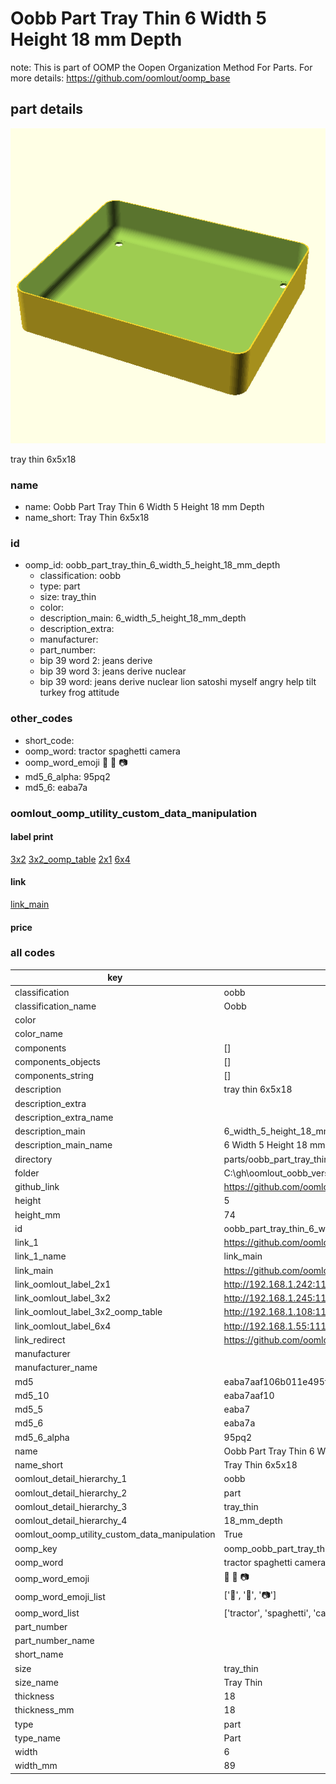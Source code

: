 # Oobb Part Tray Thin 6 Width 5 Height 18 mm Depth  

note: This is part of OOMP the Oopen Organization Method For Parts. For more details: https://github.com/oomlout/oomp_base

##  part details
  

[![](3dpr.png)](3dpr.png)

tray thin 6x5x18



### name
* name: Oobb Part Tray Thin 6 Width 5 Height 18 mm Depth
* name_short: Tray Thin 6x5x18 
### id
* oomp_id: oobb_part_tray_thin_6_width_5_height_18_mm_depth
  * classification: oobb
  * type: part
  * size: tray_thin
  * color: 
  * description_main: 6_width_5_height_18_mm_depth
  * description_extra: 
  * manufacturer: 
  * part_number: 
  * bip 39 word 2: jeans derive
  * bip 39 word 3: jeans derive nuclear
  * bip 39 word: jeans derive nuclear lion satoshi myself angry help tilt turkey frog attitude

### other_codes
* short_code: 
* oomp_word: tractor spaghetti camera
* oomp_word_emoji :tractor: :spaghetti: :camera:
* md5_6_alpha: 95pq2
* md5_6: eaba7a






### oomlout_oomp_utility_custom_data_manipulation
#### label print
[3x2](http://192.168.1.245:1112/?label=oomp%2095pq2)
[3x2_oomp_table](http://192.168.1.108:1112/?label=oomp%2095pq2)
[2x1](http://192.168.1.242:1112/?label=oomp%2095pq2)
[6x4](http://192.168.1.55:1112/?label=oomp%2095pq2)    

#### link

[link_main](https://github.com/oomlout/oomlout_oobb_version_4_generated_parts/tree/main/navigation_oomp/oobb/part/tray_thin/6_width_5_height_18_mm_depth/part)                              

#### price







### all codes 
| key | value |  
| --- | --- |  
| classification | oobb |  
| classification_name | Oobb |  
| color |  |  
| color_name |  |  
| components | [] |  
| components_objects | [] |  
| components_string | [] |  
| description | tray thin 6x5x18 |  
| description_extra |  |  
| description_extra_name |  |  
| description_main | 6_width_5_height_18_mm_depth |  
| description_main_name | 6 Width 5 Height 18 mm Depth |  
| directory | parts/oobb_part_tray_thin_6_width_5_height_18_mm_depth |  
| folder | C:\gh\oomlout_oobb_version_4_generated_parts\parts\oobb_part_tray_thin_6_width_5_height_18_mm_depth |  
| github_link | https://github.com/oomlout/oomlout_oomp_part_src/tree/main/parts/oobb_part_tray_thin_6_width_5_height_18_mm_depth |  
| height | 5 |  
| height_mm | 74 |  
| id | oobb_part_tray_thin_6_width_5_height_18_mm_depth |  
| link_1 | https://github.com/oomlout/oomlout_oobb_version_4_generated_parts/tree/main/navigation_oomp/oobb/part/tray_thin/6_width_5_height_18_mm_depth/part |  
| link_1_name | link_main |  
| link_main | https://github.com/oomlout/oomlout_oobb_version_4_generated_parts/tree/main/navigation_oomp/oobb/part/tray_thin/6_width_5_height_18_mm_depth/part |  
| link_oomlout_label_2x1 | http://192.168.1.242:1112/?label=oomp%2095pq2 |  
| link_oomlout_label_3x2 | http://192.168.1.245:1112/?label=oomp%2095pq2 |  
| link_oomlout_label_3x2_oomp_table | http://192.168.1.108:1112/?label=oomp%2095pq2 |  
| link_oomlout_label_6x4 | http://192.168.1.55:1112/?label=oomp%2095pq2 |  
| link_redirect | https://github.com/oomlout/oomlout_oobb_version_4_generated_parts/tree/main/parts/oobb_tray_thin_06_05_18 |  
| manufacturer |  |  
| manufacturer_name |  |  
| md5 | eaba7aaf106b011e495fb8232e8edbbd |  
| md5_10 | eaba7aaf10 |  
| md5_5 | eaba7 |  
| md5_6 | eaba7a |  
| md5_6_alpha | 95pq2 |  
| name | Oobb Part Tray Thin 6 Width 5 Height 18 mm Depth |  
| name_short | Tray Thin 6x5x18  |  
| oomlout_detail_hierarchy_1 | oobb |  
| oomlout_detail_hierarchy_2 | part |  
| oomlout_detail_hierarchy_3 | tray_thin |  
| oomlout_detail_hierarchy_4 | 18_mm_depth |  
| oomlout_oomp_utility_custom_data_manipulation | True |  
| oomp_key | oomp_oobb_part_tray_thin_6_width_5_height_18_mm_depth |  
| oomp_word | tractor spaghetti camera |  
| oomp_word_emoji | :tractor: :spaghetti: :camera: |  
| oomp_word_emoji_list | [':tractor:', ':spaghetti:', ':camera:'] |  
| oomp_word_list | ['tractor', 'spaghetti', 'camera'] |  
| part_number |  |  
| part_number_name |  |  
| short_name |  |  
| size | tray_thin |  
| size_name | Tray Thin |  
| thickness | 18 |  
| thickness_mm | 18 |  
| type | part |  
| type_name | Part |  
| width | 6 |  
| width_mm | 89 |  
